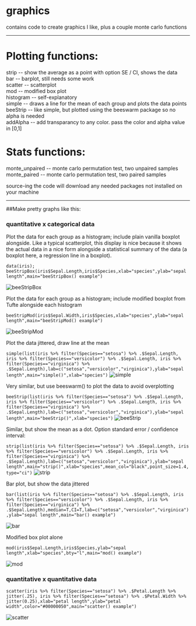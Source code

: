 # graphics
contains code to create graphics I like, plus a couple  monte carlo functions

------------

# Plotting functions:
strip -- show the average as a point with option SE / CI, shows the data  
bar -- barplot, still needs some work  
scatter -- scatterplot  
mod -- modified box plot  
histogram -- self-explanatory  
simple -- draws a line for the mean of each group and plots the data points   
beeStrip -- like simple, but plotted using the beeswarm package so no alpha is needed  
addAlpha -- add transparancy to any color. pass the color and alpha value in [0,1]   


# Stats functions:
monte_unpaired -- monte carlo permutation test, two unpaired samples  
monte_paired -- monte carlo permutation test, two paired samples

source-ing the code will download any needed packages not installed on your machine

----------

##Make pretty graphs like this:

### quantitative x categorical data

Plot the data for each group as a histogram; include plain vanilla boxplot alongside. Like a typical scatterplot, this display is nice because it shows the actual data in a nice form alongside a statistical summary of the data (a boxplot here, a regression line in a boxplot).

`data(iris); beeStripBox(iris$Sepal.Length,iris$Species,xlab="species",ylab="sepal length",main="beeStripBox() example")`

![beeStripBox](https://raw.githubusercontent.com/lukereding/graphics/master/examplePlots/beeStripBox.png)

Plot the data for each group as a histogram; include modified boxplot from Tufte alongside each histogram

`beeStripMod(iris$Sepal.Width,iris$Species,xlab="species",ylab="sepal length",main="beeStripMod() example")`

![beeStripMod](https://github.com/lukereding/graphics/raw/master/examplePlots/beeStripMod.png)

Plot the data jittered, draw line at the mean

`simple(list(iris %>% filter(Species=="setosa") %>% .$Sepal.Length, iris %>% filter(Species=="versicolor") %>% .$Sepal.Length, iris %>% filter(Species=="virginica") %>% .$Sepal.Length),lab=c("setosa","versicolor","virginica"),ylab="sepal length",main="simple()",xlab="species")`
![simple](https://github.com/lukereding/graphics/raw/master/examplePlots/simple.png)

Very similar, but use beeswarm() to plot the data to avoid overplotting

`beeStrip(list(iris %>% filter(Species=="setosa") %>% .$Sepal.Length, iris %>% filter(Species=="versicolor") %>% .$Sepal.Length, iris %>% filter(Species=="virginica") %>% .$Sepal.Length),lab=c("setosa","versicolor","virginica"),ylab="sepal length",main="beeStrip()",xlab="species")`
![beeStrip](https://github.com/lukereding/graphics/raw/master/examplePlots/beeeStrip.png)

Similar, but show the mean as a dot. Option standard error / confidence interval:

`strip(list(iris %>% filter(Species=="setosa") %>% .$Sepal.Length, iris %>% filter(Species=="versicolor") %>% .$Sepal.Length, iris %>% filter(Species=="virginica") %>% .$Sepal.Length),lab=c("setosa","versicolor","virginica"),ylab="sepal length",main="strip()",xlab="species",mean_col="black",point_size=1.4,type="ci")`
![strip](https://github.com/lukereding/graphics/raw/master/examplePlots/strip.png)



Bar plot, but show the data jittered

`bar(list(iris %>% filter(Species=="setosa") %>% .$Sepal.Length, iris %>% filter(Species=="versicolor") %>% .$Sepal.Length, iris %>% filter(Species=="virginica") %>% .$Sepal.Length),median=T,CI=T,lab=c("setosa","versicolor","virginica"),ylab="sepal length",main="bar() example")`   

![bar](https://github.com/lukereding/graphics/raw/master/examplePlots/bar.png)

Modified box plot alone

`mod(iris$Sepal.Length,iris$Species,ylab="sepal length",xlab="species",bty="l",main="mod() example")`

![mod](https://github.com/lukereding/graphics/raw/master/examplePlots/mod.png)

### quantitative x quantitative data

`scatter(iris %>% filter(Species=="setosa") %>% .$Petal.Length %>% jitter(.25), iris %>% filter(Species=="setosa") %>% .$Petal.Width %>% jitter(0.25),xlab="petal length",ylab="petal width",color="#00000050",main="scatter() example")`    

![scatter](https://github.com/lukereding/graphics/raw/master/examplePlots/scatter.png)

